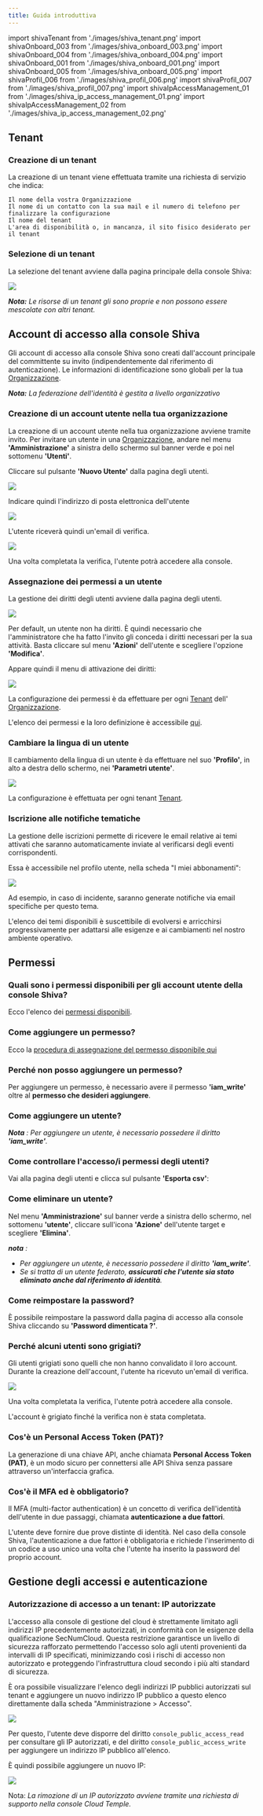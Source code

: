 ```yaml
---
title: Guida introduttiva
---
```

import shivaTenant from './images/shiva_tenant.png'
import shivaOnboard_003 from './images/shiva_onboard_003.png'
import shivaOnboard_004 from './images/shiva_onboard_004.png'
import shivaOnboard_001 from './images/shiva_onboard_001.png'
import shivaOnboard_005 from './images/shiva_onboard_005.png'
import shivaProfil_006 from './images/shiva_profil_006.png'
import shivaProfil_007 from './images/shiva_profil_007.png'
import shivaIpAccessManagement_01 from './images/shiva_ip_access_management_01.png'
import shivaIpAccessManagement_02 from './images/shiva_ip_access_management_02.png'

##  Tenant

### Creazione di un tenant

La creazione di un tenant viene effettuata tramite una richiesta di servizio che indica:

    Il nome della vostra Organizzazione
    Il nome di un contatto con la sua mail e il numero di telefono per finalizzare la configurazione
    Il nome del tenant
    L'area di disponibilità o, in mancanza, il sito fisico desiderato per il tenant


### Selezione di un tenant

La selezione del tenant avviene dalla pagina principale della console Shiva:

<img src={shivaTenant} />


*__Nota:__ Le risorse di un tenant gli sono proprie e non possono essere mescolate con altri tenant.*



## Account di accesso alla console Shiva

Gli account di accesso alla console Shiva sono creati dall'account principale del committente su invito (indipendentemente dal riferimento di autenticazione).
Le informazioni di identificazione sono globali per la tua [Organizzazione](concepts.md#organisations).

*__Nota:__ La federazione dell'identità è gestita a livello organizzativo*

### Creazione di un account utente nella tua organizzazione

La creazione di un account utente nella tua organizzazione avviene tramite invito. Per invitare un utente in una [Organizzazione](concepts.md#organisations), andare nel menu __'Amministrazione'__ a sinistra dello schermo sul banner verde e poi nel sottomenu __'Utenti'__.

Cliccare sul pulsante __'Nuovo Utente'__ dalla pagina degli utenti.

<img src={shivaOnboard_003} />

Indicare quindi l'indirizzo di posta elettronica dell'utente

<img src={shivaOnboard_004} />

L'utente riceverà quindi un'email di verifica.

<img src={shivaOnboard_001} />

Una volta completata la verifica, l'utente potrà accedere alla console.

### Assegnazione dei permessi a un utente

La gestione dei diritti degli utenti avviene dalla pagina degli utenti.

<img src={shivaOnboard_003} />

Per default, un utente non ha diritti. È quindi necessario che l'amministratore che ha fatto l'invito gli conceda i diritti necessari per la sua attività. Basta cliccare sul menu __'Azioni'__ dell'utente e scegliere l'opzione __'Modifica'__.

Appare quindi il menu di attivazione dei diritti:

<img src={shivaOnboard_005} />

La configurazione dei permessi è da effettuare per ogni [Tenant](concepts.md#tenants) dell'
[Organizzazione](concepts.md#organisations).

L'elenco dei permessi e la loro definizione è accessibile [qui](#permissions).

### Cambiare la lingua di un utente

Il cambiamento della lingua di un utente è da effettuare nel suo __'Profilo'__, in alto a destra dello schermo, nei __'Parametri utente'__.

<img src={shivaProfil_006} />

La configurazione è effettuata per ogni tenant [Tenant](concepts.md#tenants).

### Iscrizione alle notifiche tematiche

La gestione delle iscrizioni permette di ricevere le email relative ai temi attivati che saranno automaticamente inviate al verificarsi degli eventi corrispondenti.

Essa è accessibile nel profilo utente, nella scheda "I miei abbonamenti":

<img src={shivaProfil_007} />

 Ad esempio, in caso di incidente, saranno generate notifiche via email specifiche per questo tema.

L'elenco dei temi disponibili è suscettibile di evolversi e arricchirsi progressivamente per adattarsi alle esigenze e ai cambiamenti nel nostro ambiente operativo.


## Permessi

### Quali sono i permessi disponibili per gli account utente della console Shiva?

Ecco l'elenco dei [permessi disponibili](#permissions).

### Come aggiungere un permesso?

Ecco la [procedura di assegnazione del permesso disponibile qui](#permissions)

### Perché non posso aggiungere un permesso?

Per aggiungere un permesso, è necessario avere il permesso __'iam_write'__ oltre al __permesso che desideri aggiungere__.

### Come aggiungere un utente?

*__Nota__ : Per aggiungere un utente, è necessario possedere il diritto __'iam_write'__.*

### Come controllare l'accesso/i permessi degli utenti?

Vai alla pagina degli utenti e clicca sul pulsante __'Esporta csv'__:

### Come eliminare un utente?

Nel menu __'Amministrazione'__ sul banner verde a sinistra dello schermo, nel sottomenu __'utente'__, cliccare sull'icona __'Azione'__ dell'utente target e scegliere __'Elimina'__.

*__nota__ :*
- *Per aggiungere un utente, è necessario possedere il diritto __'iam_write'__.*
- *Se si tratta di un utente federato, __assicurati che l'utente sia stato eliminato anche dal riferimento di identità__.*

### Come reimpostare la password?
È possibile reimpostare la password dalla pagina di accesso alla console Shiva cliccando su __'Password dimenticata ?'__.

### Perché alcuni utenti sono grigiati?
Gli utenti grigiati sono quelli che non hanno convalidato il loro account. Durante la creazione dell'account, l'utente ha ricevuto un'email di verifica.

<img src={shivaOnboard_001} />

Una volta completata la verifica, l'utente potrà accedere alla console.

L'account è grigiato finché la verifica non è stata completata.

### Cos'è un Personal Access Token (PAT)?

La generazione di una chiave API, anche chiamata __Personal Access Token (PAT)__,
è un modo sicuro per connettersi alle API Shiva senza passare attraverso un'interfaccia grafica.

### Cos'è il MFA ed è obbligatorio?
Il MFA (multi-factor authentication) è un concetto di verifica dell'identità dell'utente in due passaggi, chiamata __autenticazione a due fattori__.

L'utente deve fornire due prove distinte di identità. Nel caso della console Shiva, l'autenticazione a due fattori è obbligatoria e richiede l'inserimento di un codice a uso unico una volta che l'utente ha inserito la password del proprio account.


## Gestione degli accessi e autenticazione

### Autorizzazione di accesso a un tenant: IP autorizzate

L'accesso alla console di gestione del cloud è strettamente limitato agli indirizzi IP precedentemente autorizzati, in conformità con le esigenze della qualificazione SecNumCloud. Questa restrizione garantisce un livello di sicurezza rafforzato permettendo l'accesso solo agli utenti provenienti da intervalli di IP specificati, minimizzando così i rischi di accesso non autorizzato e proteggendo l'infrastruttura cloud secondo i più alti standard di sicurezza.

È ora possibile visualizzare l'elenco degli indirizzi IP pubblici autorizzati sul tenant e aggiungere un nuovo indirizzo IP pubblico a questo elenco direttamente dalla scheda "Amministrazione > Accesso".

<img src={shivaIpAccessManagement_01} />

Per questo, l'utente deve disporre del diritto `console_public_access_read` per consultare gli IP autorizzati, e del diritto `console_public_access_write` per aggiungere un indirizzo IP pubblico all'elenco.

È quindi possibile aggiungere un nuovo IP:

<img src={shivaIpAccessManagement_02} />

Nota: *La rimozione di un IP autorizzato avviene tramite una richiesta di supporto nella console Cloud Temple.*